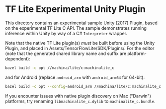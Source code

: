 # TF Lite Experimental Unity Plugin

This directory contains an experimental sample Unity (2017) Plugin, based on
the experimental TF Lite C API. The sample demonstrates running inference within
Unity by way of a C# `Interpreter` wrapper.

Note that the native TF Lite plugin(s) *must* be built before using the Unity
Plugin, and placed in Assets/TensorFlowLite/SDK/Plugins/. For the editor (note
that the generated shared library name and suffix are platform-dependent):

```sh
bazel build -c opt //machina/lite/c:machinalite_c
```

and for Android (replace `android_arm` with `android_arm64` for 64-bit):

```sh
bazel build -c opt --config=android_arm //machina/lite/c:machinalite_c
```

If you encounter issues with native plugin discovery on Mac ("Darwin")
platforms, try renaming `libmachinalite_c.dylib` to `machinalite_c.bundle`.

